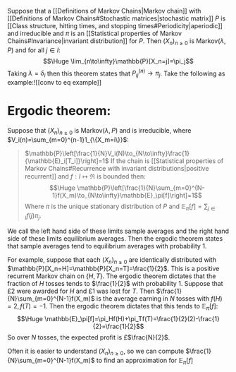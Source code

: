 Suppose that a [[Definitions of Markov Chains|Markov chain]] with [[Definitions of Markov Chains#Stochastic matrices|stochastic matrix]] $P$ is [[Class structure, hitting times, and stopping times#Periodicity|aperiodic]] and irreducible and $\pi$ is an [[Statistical properties of Markov Chains#Invariance|invariant distribution]] for $P$. Then $(X_n)_{n\geq0}$ is $\text{Markov}(\lambda,P)$ and for all $j\in I$:$$\Huge \lim_{n\to\infty}\mathbb{P}[X_n=j]=\pi_j$$Taking $\lambda=\delta_i$ then this theorem states that $P_{ij}^{(n)}\to\pi_j$. Take the following as example:![[conv to eq example]]
# Ergodic theorem:

Suppose that $(X_n)_{n\geq0}$ is $\text{Markov}(\lambda,P)$ and is irreducible, where $V_i(n)=\sum_{m=0}^{n-1}1_{\{X_m=i\}}$:
> $\mathbb{P}\left[\frac{1}{N}V_i(N)\to_{N\to\infty}\frac{1}{\mathbb{E}_i[T_i]}\right]=1$
> If the chain is [[Statistical properties of Markov Chains#Recurrence with invariant distributions|positive recurrent]] and $f:I\mapsto\Re$ is bounded then:$$\Huge \mathbb{P}\left[\frac{1}{N}\sum_{m=0}^{N-1}f(X_m)\to_{N\to\infty}\mathbb{E}_\pi[f]\right]=1$$Where $\pi$ is the unique stationary distribution of $P$ and $\mathbb{E}_\pi[f]=\sum_{j\in I}f(j)\pi_j$.

We call the left hand side of these limits sample averages and the right hand side of these limits equilibrium averages. Then the ergodic theorem states that sample averages tend to equilibrium averages with probability $1$.

For example, suppose that each $(X_n)_{n\geq0}$ are identically distributed with $\mathbb{P}[X_n=H]=\mathbb{P}[X_n=T]=\frac{1}{2}$. This is a positive recurrent Markov chain on $\{H,T\}$. The ergodic theorem dictates that the fraction of $H$ tosses tends to $\frac{1}{2}$ with probability $1$. Suppose that £2 were awarded for $H$ and £1 was lost for $T$. Then $\frac{1}{N}\sum_{m=0}^{N-1}f(X_m)$ is the average earning in $N$ tosses with $f(H)=2,f(T)=-1$. Then the ergodic theorem dictates that this tends to $\mathbb{E}_\pi[f]$:$$\Huge \mathbb{E}_\pi[f]=\pi_Hf(H)+\pi_Tf(T)=\frac{1}{2}(2)-\frac{1}{2}=\frac{1}{2}$$So over $N$ tosses, the expected profit is £$\frac{N}{2}$.

Often it is easier to understand $(X_n)_{n\geq0}$, so we can compute $\frac{1}{N}\sum_{m=0}^{N-1}f(X_m)$ to find an approximation for $\mathbb{E}_\pi[f]$